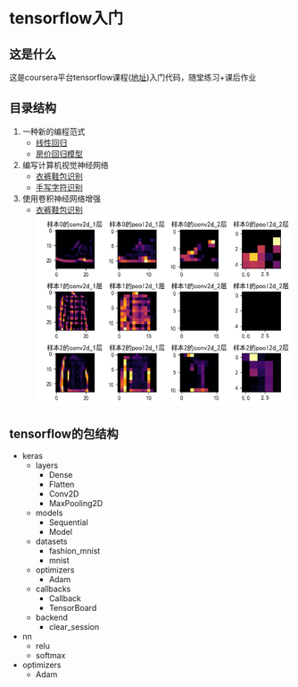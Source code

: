 <h1>tensorflow入门</h1>
<h2>这是什么</h2>
这是coursera平台tensorflow课程(<a href="https://www.coursera.org/learn/introduction-tensorflow" target="_blank">地址</a>)入门代码，随堂练习+课后作业
<h2>目录结构</h2>
<ol>
    <li>一种新的编程范式
        <ul>
            <li><a href="./1st - A New Programing Paradigm/LinearRegression.py">线性回归</a></li>
            <li><a href="./1st - A New Programing Paradigm/HousePrices.py" target="_blank">房价回归模型</a></li>
        </ul>
    </li>
    <li>编写计算机视觉神经网络
        <ul>
            <li><a href="./2nd - Introduction to Computer Vision/FashionMNIST.py" target="_blank">衣裤鞋包识别</a></li>
            <li><a href="./2nd - Introduction to Computer Vision/HandwritingRecognition.py" target="_blank">手写字符识别</a></li>
        </ul>
    </li>
    <li>使用卷积神经网络增强
        <ul>
            <li>
            <a href="./3rd - Enhancing Vision with Convolutional Neural Networks/FashionMNIST.py" target="_blank">衣裤鞋包识别</a><br />
            <img src="./imgs/inner_weights.png" alt="内部识别结果">
            </li>
        </ul>
    </li>
</ol>
<h2>tensorflow的包结构</h2>
<ul>
    <li>keras
        <ul>
            <li>layers
                <ul>
                    <li>Dense</li>
                    <li>Flatten</li>
                    <li>Conv2D</li>
                    <li>MaxPooling2D</li>
                </ul>
            </li>
            <li>models
                <ul>
                    <li>Sequential</li>
                    <li>Model</li>
                </ul>
            </li>
            <li>datasets
                <ul>
                    <li>fashion_mnist</li>
                    <li>mnist</li>
                </ul>
            </li>
            <li>optimizers
                <ul>
                    <li>Adam</li>
                </ul>
            </li>
            <li>callbacks
                <ul>
                    <li>Callback</li>
                    <li>TensorBoard</li>
                </ul>
            </li>
            <li>backend
                <ul>
                    <li>clear_session</li>
                </ul>
            </li>
        </ul>
    </li>
    <li>nn
        <ul>
            <li>relu</li>
            <li>softmax</li>
        </ul>
    </li>
    <li>optimizers
        <ul>
            <li>Adam</li>
        </ul>
    </li>
</ul>

